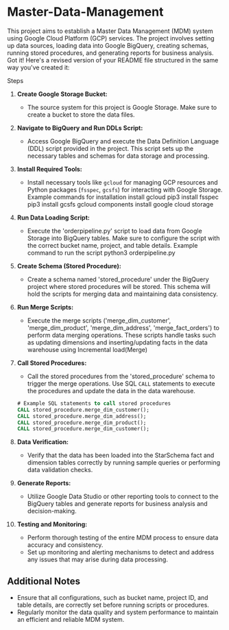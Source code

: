 # Master-Data-Management
This project aims to establish a Master Data Management (MDM) system using Google Cloud Platform (GCP) services. The project involves setting up data sources, loading data into Google BigQuery, creating schemas, running stored procedures, and generating reports for business analysis.
Got it! Here's a revised version of your README file structured in the same way you've created it:

Steps

1. **Create Google Storage Bucket:**
   - The source system for this project is Google Storage. Make sure to create a bucket to store the data files.

2. **Navigate to BigQuery and Run DDLs Script:**
   - Access Google BigQuery and execute the Data Definition Language (DDL) script provided in the project. This script sets up the necessary tables and schemas for data storage and processing.

3. **Install Required Tools:**
   - Install necessary tools like `gcloud` for managing GCP resources and Python packages (`fsspec`, `gcsfs`) for interacting with Google Storage.
   Example commands for installation
   install gcloud
   pip3 install fsspec
   pip3 install gcsfs
   gcloud components install google cloud storage

4. **Run Data Loading Script:**
   - Execute the 'orderpipeline.py' script to load data from Google Storage into BigQuery tables. Make sure to configure the script with the correct bucket name, project, and table details.
   Example command to run the script
   python3 orderpipeline.py

5. **Create Schema (Stored Procedure):**
   - Create a schema named 'stored_procedure' under the BigQuery project where stored procedures will be stored. This schema will hold the scripts for merging data and maintaining data consistency.

6. **Run Merge Scripts:**
   - Execute the merge scripts ('merge_dim_customer', 'merge_dim_product', 'merge_dim_address', 'merge_fact_orders') to perform data merging operations. These scripts handle tasks such as updating dimensions and inserting/updating facts in the data warehouse using Incremental load(Merge)

7. **Call Stored Procedures:**
   - Call the stored procedures from the 'stored_procedure' schema to trigger the merge operations. Use SQL `CALL` statements to execute the procedures and update the data in the data warehouse.
   ```sql
   # Example SQL statements to call stored procedures
   CALL stored_procedure.merge_dim_customer();
   CALL stored_procedure.merge_dim_address();
   CALL stored_procedure.merge_dim_product();
   CALL stored_procedure.merge_dim_customer();
   ```

8. **Data Verification:**
   - Verify that the data has been loaded into the StarSchema fact and dimension tables correctly by running sample queries or performing data validation checks.

9. **Generate Reports:**
   - Utilize Google Data Studio or other reporting tools to connect to the BigQuery tables and generate reports for business analysis and decision-making.

10. **Testing and Monitoring:**
    - Perform thorough testing of the entire MDM process to ensure data accuracy and consistency.
    - Set up monitoring and alerting mechanisms to detect and address any issues that may arise during data processing.

## Additional Notes

- Ensure that all configurations, such as bucket name, project ID, and table details, are correctly set before running scripts or procedures.
- Regularly monitor the data quality and system performance to maintain an efficient and reliable MDM system.
